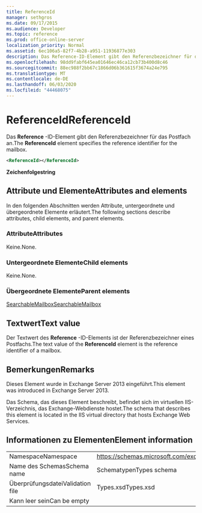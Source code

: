 ```yaml
---
title: ReferenceId
manager: sethgros
ms.date: 09/17/2015
ms.audience: Developer
ms.topic: reference
ms.prod: office-online-server
localization_priority: Normal
ms.assetid: 6ec106a5-82f7-4b28-a951-11936877e303
description: Das Reference-ID-Element gibt den Referenzbezeichner für das Postfach an.
ms.openlocfilehash: 98dd9fabf645ea01646ec46ca12cb73b400d8c46
ms.sourcegitcommit: 88ec988f2bb67c1866d06b361615f3674a24e795
ms.translationtype: MT
ms.contentlocale: de-DE
ms.lasthandoff: 06/03/2020
ms.locfileid: "44468075"
---
```

# <a name="referenceid"></a><span data-ttu-id="c415c-103">ReferenceId</span><span class="sxs-lookup"><span data-stu-id="c415c-103">ReferenceId</span></span>

<span data-ttu-id="c415c-104">Das **Reference** -ID-Element gibt den Referenzbezeichner für das Postfach an.</span><span class="sxs-lookup"><span data-stu-id="c415c-104">The **ReferenceId** element specifies the reference identifier for the mailbox.</span></span> 
  
```XML
<ReferenceId></ReferenceId>
```

 <span data-ttu-id="c415c-105">**Zeichenfolge**</span><span class="sxs-lookup"><span data-stu-id="c415c-105">**string**</span></span>
## <a name="attributes-and-elements"></a><span data-ttu-id="c415c-106">Attribute und Elemente</span><span class="sxs-lookup"><span data-stu-id="c415c-106">Attributes and elements</span></span>

<span data-ttu-id="c415c-107">In den folgenden Abschnitten werden Attribute, untergeordnete und übergeordnete Elemente erläutert.</span><span class="sxs-lookup"><span data-stu-id="c415c-107">The following sections describe attributes, child elements, and parent elements.</span></span>
  
### <a name="attributes"></a><span data-ttu-id="c415c-108">Attribute</span><span class="sxs-lookup"><span data-stu-id="c415c-108">Attributes</span></span>

<span data-ttu-id="c415c-109">Keine.</span><span class="sxs-lookup"><span data-stu-id="c415c-109">None.</span></span>
  
### <a name="child-elements"></a><span data-ttu-id="c415c-110">Untergeordnete Elemente</span><span class="sxs-lookup"><span data-stu-id="c415c-110">Child elements</span></span>

<span data-ttu-id="c415c-111">Keine.</span><span class="sxs-lookup"><span data-stu-id="c415c-111">None.</span></span>
  
### <a name="parent-elements"></a><span data-ttu-id="c415c-112">Übergeordnete Elemente</span><span class="sxs-lookup"><span data-stu-id="c415c-112">Parent elements</span></span>

[<span data-ttu-id="c415c-113">SearchableMailbox</span><span class="sxs-lookup"><span data-stu-id="c415c-113">SearchableMailbox</span></span>](searchablemailbox.md)
  
## <a name="text-value"></a><span data-ttu-id="c415c-114">Textwert</span><span class="sxs-lookup"><span data-stu-id="c415c-114">Text value</span></span>

<span data-ttu-id="c415c-115">Der Textwert des **Reference** -ID-Elements ist der Referenzbezeichner eines Postfachs.</span><span class="sxs-lookup"><span data-stu-id="c415c-115">The text value of the **ReferenceId** element is the reference identifier of a mailbox.</span></span> 
  
## <a name="remarks"></a><span data-ttu-id="c415c-116">Bemerkungen</span><span class="sxs-lookup"><span data-stu-id="c415c-116">Remarks</span></span>

<span data-ttu-id="c415c-117">Dieses Element wurde in Exchange Server 2013 eingeführt.</span><span class="sxs-lookup"><span data-stu-id="c415c-117">This element was introduced in Exchange Server 2013.</span></span>
  
<span data-ttu-id="c415c-118">Das Schema, das dieses Element beschreibt, befindet sich im virtuellen IIS-Verzeichnis, das Exchange-Webdienste hostet.</span><span class="sxs-lookup"><span data-stu-id="c415c-118">The schema that describes this element is located in the IIS virtual directory that hosts Exchange Web Services.</span></span>
  
## <a name="element-information"></a><span data-ttu-id="c415c-119">Informationen zu Elementen</span><span class="sxs-lookup"><span data-stu-id="c415c-119">Element information</span></span>

|||
|:-----|:-----|
|<span data-ttu-id="c415c-120">Namespace</span><span class="sxs-lookup"><span data-stu-id="c415c-120">Namespace</span></span>  <br/> |https://schemas.microsoft.com/exchange/services/2006/types  <br/> |
|<span data-ttu-id="c415c-121">Name des Schemas</span><span class="sxs-lookup"><span data-stu-id="c415c-121">Schema name</span></span>  <br/> |<span data-ttu-id="c415c-122">Schematypen</span><span class="sxs-lookup"><span data-stu-id="c415c-122">Types schema</span></span>  <br/> |
|<span data-ttu-id="c415c-123">Überprüfungsdatei</span><span class="sxs-lookup"><span data-stu-id="c415c-123">Validation file</span></span>  <br/> |<span data-ttu-id="c415c-124">Types.xsd</span><span class="sxs-lookup"><span data-stu-id="c415c-124">Types.xsd</span></span>  <br/> |
|<span data-ttu-id="c415c-125">Kann leer sein</span><span class="sxs-lookup"><span data-stu-id="c415c-125">Can be empty</span></span>  <br/> ||
   

